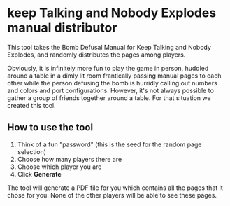 # keep Talking and Nobody Explodes manual distributor

This tool takes the Bomb Defusal Manual for Keep Talking and Nobody Explodes, and randomly distributes the pages among players.

Obviously, it is infinitely more fun to play the game in person, huddled around a table in a dimly lit room frantically passing manual pages to each other while the person defusing the bomb is hurridly calling out numbers and colors and port configurations. 
However, it's not always possible to gather a group of friends together around a table. 
For that situation we created this tool.

## How to use the tool

1. Think of a fun "password" (this is the seed for the random page selection)
2. Choose how many players there are
3. Choose which player you are
4. Click **Generate**

The tool will generate a PDF file for you which contains all the pages that it chose for you. None of the other players will be able to see these pages.
